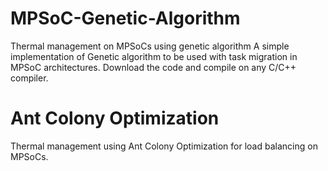 # MPSoC-Genetic-Algorithm
Thermal management on MPSoCs using genetic algorithm
A simple implementation of Genetic algorithm to be used with task migration in MPSoC architectures. Download the code and compile on any C/C++ compiler. 


# Ant Colony Optimization
Thermal management using Ant Colony Optimization for load balancing on MPSoCs. 

